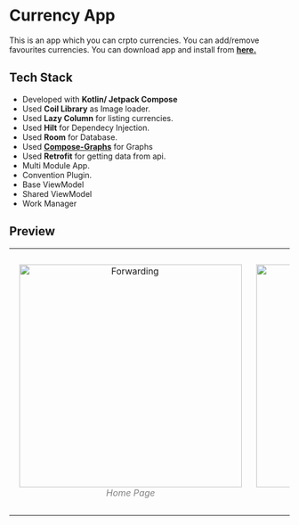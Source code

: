 # Currency App

This is an app which you can crpto currencies. You can add/remove favourites currencies.
You can download app and install from **[here.](https://github.com/saidAtmaca98/CurrencyApp/blob/master/apks/CurrencyApp.apk)**

## Tech Stack

- Developed with **Kotlin/ Jetpack Compose**
- Used **Coil Library** as Image loader.
- Used **Lazy Column** for listing currencies.
- Used **Hilt** for Dependecy Injection.
- Used **Room** for Database.
- Used **[Compose-Graphs](https://github.com/jaikeerthick/Composable-Graphs)** for Graphs
- Used **Retrofit** for getting data from api.
- Multi Module App.
- Convention Plugin.
- Base ViewModel
- Shared ViewModel
- Work Manager

## Preview

<table><tr>
<td> 
  <p align="center" style="padding: 10px">
    <img alt="Forwarding" src="https://github.com/saidAtmaca98/CurrencyApp/assets/121804004/df3fc2e8-436d-482a-9c19-b008bf55fb4a" width="400">
    <br>
    <em style="color: grey">Home Page</em>
  </p> 
</td>
<td> 
  <p align="center">
    <img alt="Routing" src="https://github.com/saidAtmaca98/CurrencyApp/assets/121804004/b16e57ef-ca27-4851-80c3-1584adebf66e" width="400">
    <br>
    <em style="color: grey">Detail Page</em>
  </p> 
</td>
</tr></table>

